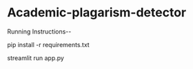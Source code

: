 # Academic-plagarism-detector

Running Instructions--

pip install -r requirements.txt

streamlit run app.py
